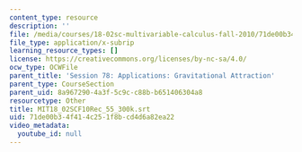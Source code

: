 ```yaml
---
content_type: resource
description: ''
file: /media/courses/18-02sc-multivariable-calculus-fall-2010/71de00b34f414c251f8bcd4d6a82ea22_MIT18_02SCF10Rec_55_300k.srt
file_type: application/x-subrip
learning_resource_types: []
license: https://creativecommons.org/licenses/by-nc-sa/4.0/
ocw_type: OCWFile
parent_title: 'Session 78: Applications: Gravitational Attraction'
parent_type: CourseSection
parent_uid: 8a967290-4a3f-5c9c-c88b-b651406304a8
resourcetype: Other
title: MIT18_02SCF10Rec_55_300k.srt
uid: 71de00b3-4f41-4c25-1f8b-cd4d6a82ea22
video_metadata:
  youtube_id: null
---
```

